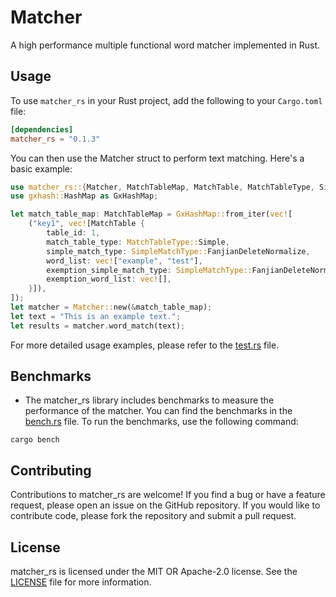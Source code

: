 # Matcher

A high performance multiple functional word matcher implemented in Rust.

## Usage

To use `matcher_rs` in your Rust project, add the following to your `Cargo.toml` file:

```toml
[dependencies]
matcher_rs = "0.1.3"
```

You can then use the Matcher struct to perform text matching. Here's a basic example:

```rust
use matcher_rs::{Matcher, MatchTableMap, MatchTable, MatchTableType, SimpleMatchType};
use gxhash::HashMap as GxHashMap;

let match_table_map: MatchTableMap = GxHashMap::from_iter(vec![
    ("key1", vec![MatchTable {
        table_id: 1,
        match_table_type: MatchTableType::Simple,
        simple_match_type: SimpleMatchType::FanjianDeleteNormalize,
        word_list: vec!["example", "test"],
        exemption_simple_match_type: SimpleMatchType::FanjianDeleteNormalize,
        exemption_word_list: vec![],
    }]),
]);
let matcher = Matcher::new(&match_table_map);
let text = "This is an example text.";
let results = matcher.word_match(text);
```

For more detailed usage examples, please refer to the [test.rs](./tests/test.rs) file.

## Benchmarks
- The matcher_rs library includes benchmarks to measure the performance of the matcher. You can find the benchmarks in the [bench.rs](./benches/bench.rs) file. To run the benchmarks, use the following command:

```shell
cargo bench
```

## Contributing
Contributions to matcher_rs are welcome! If you find a bug or have a feature request, please open an issue on the GitHub repository. If you would like to contribute code, please fork the repository and submit a pull request.

## License
matcher_rs is licensed under the MIT OR Apache-2.0 license. See the [LICENSE](../License.md) file for more information.